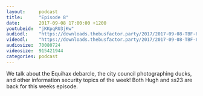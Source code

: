 ```yaml
---
layout:     podcast
title:      "Episode 8"
date:       2017-09-08 17:00:00 +1200
youtubeid:  "jKKpqRU3jKw"
audiodl:    "https://downloads.thebusfactor.party/2017/2017-09-08-TBF-8.mp3"
videodl:    "https://downloads.thebusfactor.party/2017/2017-09-08-TBF-8.mp4"
audiosize:  70080724
videosize:  915421944
categories: podcast
---
```

We talk about the Equihax debarcle, the city council photographing ducks, and other information security topics of the week!
Both Hugh and ss23 are back for this weeks episode.
